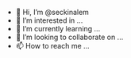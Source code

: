 - 👋 Hi, I’m @seckinalem
- 👀 I’m interested in ...
- 🌱 I’m currently learning ...
- 💞️ I’m looking to collaborate on ...
- 📫 How to reach me ...

<!---
seckinalem/seckinalem is a ✨ special ✨ repository because its `README.md` (this file) appears on your GitHub profile.
You can click the Preview link to take a look at your changes.
--->
